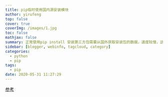 ```yaml
---
title: pip临时使用国内源安装模块
author: yirufeng
top: false
cover: true
coverImg: /images/1.jpg
toc: false
mathjax: false
summary: 正常使用pip install 安装第三方包需要从国外获取安装包的数据，速度较慢，这里我们可以加上一个 -i 选项后面来指定安装源
sidebar: [blogger, webinfo, tagcloud, category]
categories: 
  - python
  - pip
tags:
  - pip
date: 2020-05-31 11:27:29
---
```


[参考](https://blog.csdn.net/dss875914213/article/details/86500146)

